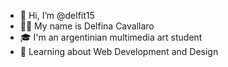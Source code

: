 - 👋 Hi, I’m @delfit15
- 👩‍🦱 My name is Delfina Cavallaro
- 🎓 I'm an argentinian multimedia art student 
- 🎨 Learning about Web Development and Design 



<!---
delfit15/delfit15 is a ✨ special ✨ repository because its `README.md` (this file) appears on your GitHub profile.
You can click the Preview link to take a look at your changes.
--->
